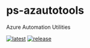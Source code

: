 # ps-azautotools
Azure Automation Utilities

[![latest](https://github.com/archmachina/ps-azautotools/workflows/latest/badge.svg)](https://github.com/archmachina/ps-azautotools/actions?query=workflow%3Alatest) [![release](https://github.com/archmachina/ps-azautotools/workflows/release/badge.svg)](https://github.com/archmachina/ps-azautotools/actions?query=workflow%3Arelease)
